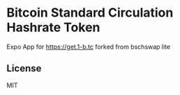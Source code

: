 # Bitcoin Standard Circulation Hashrate Token
Expo App for https://get.1-b.tc
forked from bschswap lite
## License
MIT
